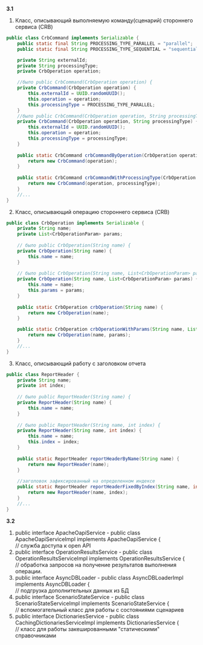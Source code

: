 **3.1**
1. Класс, описывающий выполняемую команду(сценарий) стороннего сервиса (CRB)
```java
public class CrbCommand implements Serializable {
    public static final String PROCESSING_TYPE_PARALLEL = "parallel";
    public static final String PROCESSING_TYPE_SEQUENTIAL = "sequential";

    private String externalId;
    private String processingType;
    private CrbOperation operation;

    //было public CrbCommand(CrbOperation operation) {
    private CrbCommand(CrbOperation operation) {
        this.externalId = UUID.randomUUID();
        this.operation = operation;
        this.processingType = PROCESSING_TYPE_PARALLEL;
    }
    //было public CrbCommand(CrbOperation operation, String processingType) {
    private CrbCommand(CrbOperation operation, String processingType) {
        this.externalId = UUID.randomUUID();
        this.operation = operation;
        this.processingType = processingType;
    }
    
    public static CrbCommand crbCommandByOperation(CrbOperation operation) {
        return new CrbCommand(operation);
    }
    
    public static CrbCommand crbCommandWithProcessingType(CrbOperation operation, String processingType) {
        return new CrbCommand(operation, processingType);
    }
    //...
}    
```
2. Класс, описывающий операцию стороннего сервиса (CRB) 
```java
public class CrbOperation implements Serializable {
    private String name;
    private List<CrbOperationParam> params;
    
    // было public CrbOperation(String name) {
    private CrbOperation(String name) {
        this.name = name;
    }
    
    // было public CrbOperation(String name, List<CrbOperationParam> params) {
    private CrbOperation(String name, List<CrbOperationParam> params) {
        this.name = name;
        this.params = params;
    }
    
    public static CrbOperation crbOperation(String name) {
        return new CrbOperation(name);
    }

    public static CrbOperation crbOperationWithParams(String name, List<CrbOperationParam> params) {
        return new CrbOperation(name, params);
    }
    //...
}
```
3. Класс, описывающий работу с заголовком отчета
```java
public class ReportHeader {
    private String name;
    private int index;
    
    // было public ReportHeader(String name) {
    private ReportHeader(String name) {
        this.name = name;
    }
    
    // было public ReportHeader(String name, int index) {
    private ReportHeader(String name, int index) {
        this.name = name;
        this.index = index;
    }
    
    public static ReportHeader reportHeaderByName(String name) {
        return new ReportHeader(name);
    }
    
    //заголовок зафиксированный на определенном индексе
    public static ReportHeader reportHeaderFixedByIndex(String name, int index) {
        return new ReportHeader(name, index);
    }
    //...
}
```

**3.2**
1. public interface ApacheOapiService - public class ApacheOapiServiceImpl implements ApacheOapiService {  
// служба доступа к open API
2. public interface OperationResultsService - public class OperationResultsServiceImpl implements OperationResultsService {  
// обработка запросов на получение результатов выполнения операции.
3. public interface AsyncDBLoader - public class AsyncDBLoaderImpl implements AsyncDBLoader<BulkLoadData> {  
// подгрузка дополнительных данных из БД
4. public interface ScenarioStateService - public class ScenarioStateServiceImpl implements ScenarioStateService {  
// вспомогательный класс для работы с состояниями сценариев
5. public interface DictionariesService - public class CachingDictionariesServiceImpl implements DictionariesService {  
// класс для работы закешированными "статическими" справочниками